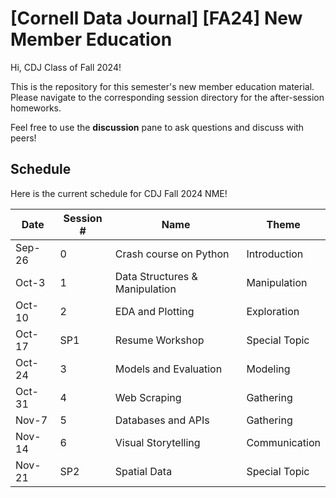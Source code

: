 # [Cornell Data Journal] [FA24] New Member Education

Hi, CDJ Class of Fall 2024!

This is the repository for this semester's new member education material. Please navigate to the corresponding session directory for the after-session homeworks.

Feel free to use the **discussion** pane to ask questions and discuss with peers!

## Schedule

Here is the current schedule for CDJ Fall 2024 NME!

| Date   | Session # | Name                           | Theme         |
|--------|-----------|--------------------------------|---------------|
| Sep-26 | 0         | Crash course on Python         | Introduction  |
| Oct-3  | 1         | Data Structures & Manipulation | Manipulation  |
| Oct-10 | 2         | EDA and Plotting               | Exploration   |
| Oct-17 | SP1       | Resume Workshop                | Special Topic |
| Oct-24 | 3         | Models and Evaluation          | Modeling      |
| Oct-31 | 4         | Web Scraping                   | Gathering     |
| Nov-7  | 5         | Databases and APIs             | Gathering     |
| Nov-14 | 6         | Visual Storytelling            | Communication |
| Nov-21 | SP2       | Spatial Data                   | Special Topic |